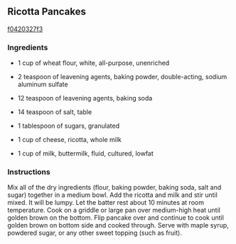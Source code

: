 ## Ricotta Pancakes

[f0420327f3](http://www.food.com/recipe/ricotta-pancakes-418284)

### Ingredients

 - 1 cup of wheat flour, white, all-purpose, unenriched

 - 2 teaspoon of leavening agents, baking powder, double-acting, sodium aluminum sulfate

 - 12 teaspoon of leavening agents, baking soda

 - 14 teaspoon of salt, table

 - 1 tablespoon of sugars, granulated

 - 1 cup of cheese, ricotta, whole milk

 - 1 cup of milk, buttermilk, fluid, cultured, lowfat

### Instructions

Mix all of the dry ingredients (flour, baking powder, baking soda, salt and sugar) together in a medium bowl. Add the ricotta and milk and stir until mixed. It will be lumpy. Let the batter rest about 10 minutes at room temperature. Cook on a griddle or large pan over medium-high heat until golden brown on the bottom. Flip pancake over and continue to cook until golden brown on bottom side and cooked through. Serve with maple syrup, powdered sugar, or any other sweet topping (such as fruit).